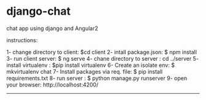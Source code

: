 # django-chat
chat app using django and Angular2

instructions:

1- change directory to client: $cd client
2- intall package.json: $ npm install
3- run client server: $ ng serve
4- chane directory to server : cd ../server
5- install virtualenv : $pip install virtualenv 
6- Create an isolate env: $ mkvirtualenv chat
7- Install packages via req. file: $ pip install requirements.txt
8- run server : $ python manage.py runserver
9- open your browser: http://localhost:4200/

---------------------------------------------
